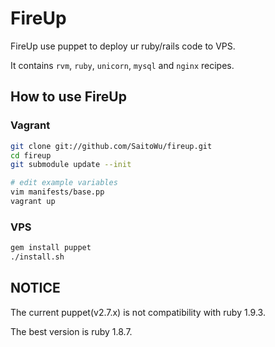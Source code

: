 # FireUp

FireUp use puppet to deploy ur ruby/rails code to VPS.

It contains `rvm`, `ruby`, `unicorn`, `mysql` and `nginx` recipes.

## How to use FireUp

### Vagrant

```bash
git clone git://github.com/SaitoWu/fireup.git
cd fireup
git submodule update --init

# edit example variables
vim manifests/base.pp
vagrant up
```

### VPS

```bash
gem install puppet
./install.sh
```

## NOTICE

The current puppet(v2.7.x) is not compatibility with ruby 1.9.3.

The best version is ruby 1.8.7.
